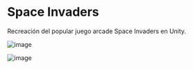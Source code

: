 # Space Invaders
 Recreación del popular juego arcade Space Invaders en Unity.

![image](https://user-images.githubusercontent.com/32781770/203509572-dd0ab889-2b32-4dd1-90ef-4e322d4710ed.png)

![image](https://user-images.githubusercontent.com/32781770/203510745-aea8e8ed-7560-48d7-b370-45df2aefdf3f.png)
